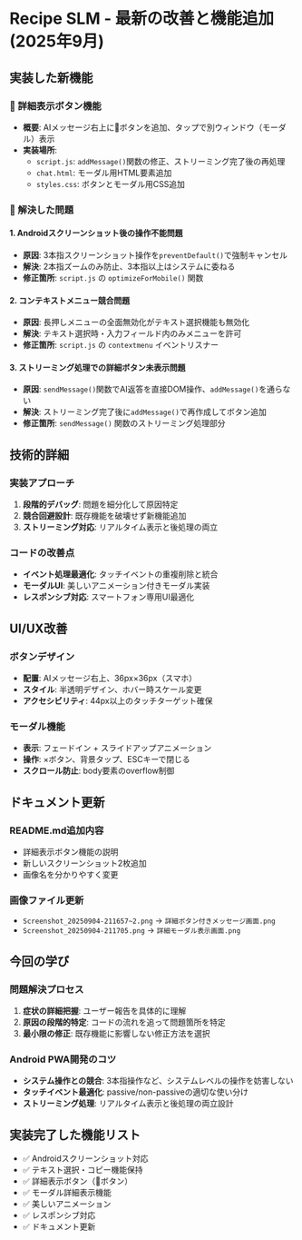 # Recipe SLM - 最新の改善と機能追加 (2025年9月)

## 実装した新機能

### 📖 詳細表示ボタン機能
- **概要**: AIメッセージ右上に📖ボタンを追加、タップで別ウィンドウ（モーダル）表示
- **実装場所**: 
  - `script.js`: `addMessage()`関数の修正、ストリーミング完了後の再処理
  - `chat.html`: モーダル用HTML要素追加
  - `styles.css`: ボタンとモーダル用CSS追加

### 🔧 解決した問題

#### 1. Androidスクリーンショット後の操作不能問題
- **原因**: 3本指スクリーンショット操作を`preventDefault()`で強制キャンセル
- **解決**: 2本指ズームのみ防止、3本指以上はシステムに委ねる
- **修正箇所**: `script.js` の `optimizeForMobile()` 関数

#### 2. コンテキストメニュー競合問題
- **原因**: 長押しメニューの全面無効化がテキスト選択機能も無効化
- **解決**: テキスト選択時・入力フィールド内のみメニューを許可
- **修正箇所**: `script.js` の `contextmenu` イベントリスナー

#### 3. ストリーミング処理での詳細ボタン未表示問題
- **原因**: `sendMessage()`関数でAI返答を直接DOM操作、`addMessage()`を通らない
- **解決**: ストリーミング完了後に`addMessage()`で再作成してボタン追加
- **修正箇所**: `sendMessage()` 関数のストリーミング処理部分

## 技術的詳細

### 実装アプローチ
1. **段階的デバッグ**: 問題を細分化して原因特定
2. **競合回避設計**: 既存機能を破壊せず新機能追加
3. **ストリーミング対応**: リアルタイム表示と後処理の両立

### コードの改善点
- **イベント処理最適化**: タッチイベントの重複削除と統合
- **モーダルUI**: 美しいアニメーション付きモーダル実装
- **レスポンシブ対応**: スマートフォン専用UI最適化

## UI/UX改善

### ボタンデザイン
- **配置**: AIメッセージ右上、36px×36px（スマホ）
- **スタイル**: 半透明デザイン、ホバー時スケール変更
- **アクセシビリティ**: 44px以上のタッチターゲット確保

### モーダル機能
- **表示**: フェードイン + スライドアップアニメーション
- **操作**: ×ボタン、背景タップ、ESCキーで閉じる
- **スクロール防止**: body要素のoverflow制御

## ドキュメント更新

### README.md追加内容
- 詳細表示ボタン機能の説明
- 新しいスクリーンショット2枚追加
- 画像名を分かりやすく変更

### 画像ファイル更新
- `Screenshot_20250904-211657~2.png` → `詳細ボタン付きメッセージ画面.png`
- `Screenshot_20250904-211705.png` → `詳細モーダル表示画面.png`

## 今回の学び

### 問題解決プロセス
1. **症状の詳細把握**: ユーザー報告を具体的に理解
2. **原因の段階的特定**: コードの流れを追って問題箇所を特定
3. **最小限の修正**: 既存機能に影響しない修正方法を選択

### Android PWA開発のコツ
- **システム操作との競合**: 3本指操作など、システムレベルの操作を妨害しない
- **タッチイベント最適化**: passive/non-passiveの適切な使い分け
- **ストリーミング処理**: リアルタイム表示と後処理の両立設計

## 実装完了した機能リスト
- ✅ Androidスクリーンショット対応
- ✅ テキスト選択・コピー機能保持
- ✅ 詳細表示ボタン（📖ボタン）
- ✅ モーダル詳細表示機能
- ✅ 美しいアニメーション
- ✅ レスポンシブ対応
- ✅ ドキュメント更新